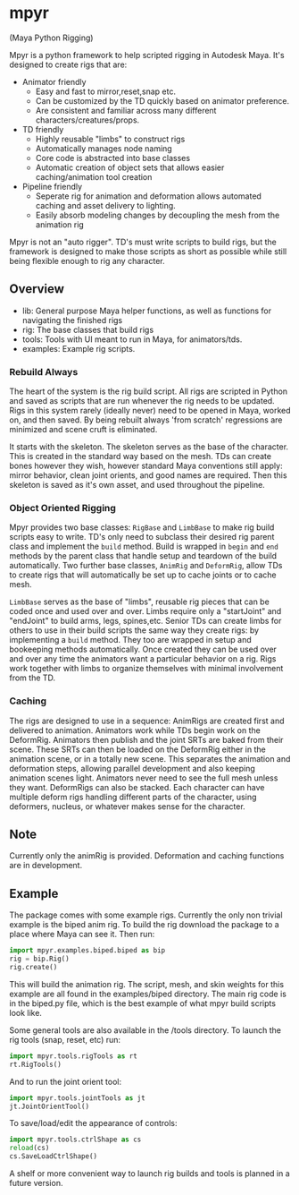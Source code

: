 # mpyr
(Maya Python Rigging)

Mpyr is a python framework to help scripted rigging in Autodesk Maya.
It's designed to create rigs that are:

- Animator friendly
   - Easy and fast to mirror,reset,snap etc.
   - Can be customized by the TD quickly based on animator preference.
   - Are consistent and familiar across many different characters/creatures/props.
- TD friendly
   - Highly reusable "limbs" to construct rigs
   - Automatically manages node naming
   - Core code is abstracted into base classes
   - Automatic creation of object sets that allows easier caching/animation tool creation
- Pipeline friendly
   - Seperate rig for animation and deformation allows automated caching and asset delivery to lighting.
   - Easily absorb modeling changes by decoupling the mesh from the animation rig
 
 Mpyr is not an "auto rigger". TD's must write scripts to build rigs, but the framework is designed to make those scripts as short as possible while still being flexible enough to rig any character.
 
 ## Overview
 - lib: General purpose Maya helper functions, as well as functions for navigating the finished rigs
 - rig: The base classes that build rigs
 - tools: Tools with UI meant to run in Maya, for animators/tds.
 - examples: Example rig scripts.
 
 ### Rebuild Always
 The heart of the system is the rig build script. All rigs are scripted in Python and saved as scripts that are run whenever the rig needs to be updated. Rigs in this system rarely (ideally never) need to be opened in Maya, worked on, and then saved. By being rebuilt always 'from scratch' regressions are minimized and scene cruft is eliminated.

It starts with the skeleton. The skeleton serves as the base of the character. This is created in the standard way based on the mesh. TDs can create bones however they wish, however standard Maya conventions still apply: mirror behavior, clean joint orients, and good names are  required. Then this skeleton is saved as it's own asset, and used throughout the pipeline.

### Object Oriented Rigging
Mpyr provides two base classes: `RigBase` and `LimbBase` to make rig build scripts easy to write. TD's only need to subclass their desired rig parent class and implement the `build` method. Build is wrapped in `begin` and `end` methods by the parent class that handle setup and teardown of the build automatically. Two further base classes, `AnimRig` and `DeformRig`, allow TDs to create rigs that will automatically be set up to cache joints or to cache mesh.

`LimbBase` serves as the base of "limbs", reusable rig pieces that can be coded once and used over and over. Limbs require only a "startJoint" and "endJoint" to build arms, legs, spines,etc. Senior TDs can create limbs for others to use in their build scripts the same way they create rigs: by implementing a `build` method. They too are wrapped in setup and bookeeping methods automatically. Once created they can be used over and over any time the animators want a particular behavior on a rig. Rigs work together with limbs to organize themselves with minimal involvement from the TD.

### Caching
The rigs are designed to use in a sequence: AnimRigs are created first and delivered to animation. Animators work while TDs begin work on the DeformRig. Animators then publish and the joint SRTs are baked from their scene. These SRTs can then be loaded on the DeformRig either in the animation scene, or in a totally new scene. This separates the animation and deformation steps, allowing parallel development and also keeping animation scenes light. Animators never need to see the full mesh unless they want.
DeformRigs can also be stacked. Each character can have multiple deform rigs handling different parts of the character, using deformers, nucleus, or whatever makes sense for the character.

## Note
Currently only the animRig is provided. Deformation and caching functions are in development.

## Example
The package comes with some example rigs. Currently the only non trivial example is the biped anim rig. To build the rig download the package to a place where Maya can see it. Then run:
```python
import mpyr.examples.biped.biped as bip
rig = bip.Rig()
rig.create()
```
This will build the animation rig. The script, mesh, and skin weights for this example are all found in the examples/biped directory. The main rig code is in the biped.py file, which is the best example of what mpyr build scripts look like.

Some general tools are also available in the /tools directory. To launch the rig tools (snap, reset, etc) run:
```python
import mpyr.tools.rigTools as rt
rt.RigTools()
```
And to run the joint orient tool:
```python
import mpyr.tools.jointTools as jt
jt.JointOrientTool()
```

To save/load/edit the appearance of controls:
```python
import mpyr.tools.ctrlShape as cs
reload(cs)
cs.SaveLoadCtrlShape()
```

A shelf or more convenient way to launch rig builds and tools is planned in a future version.
